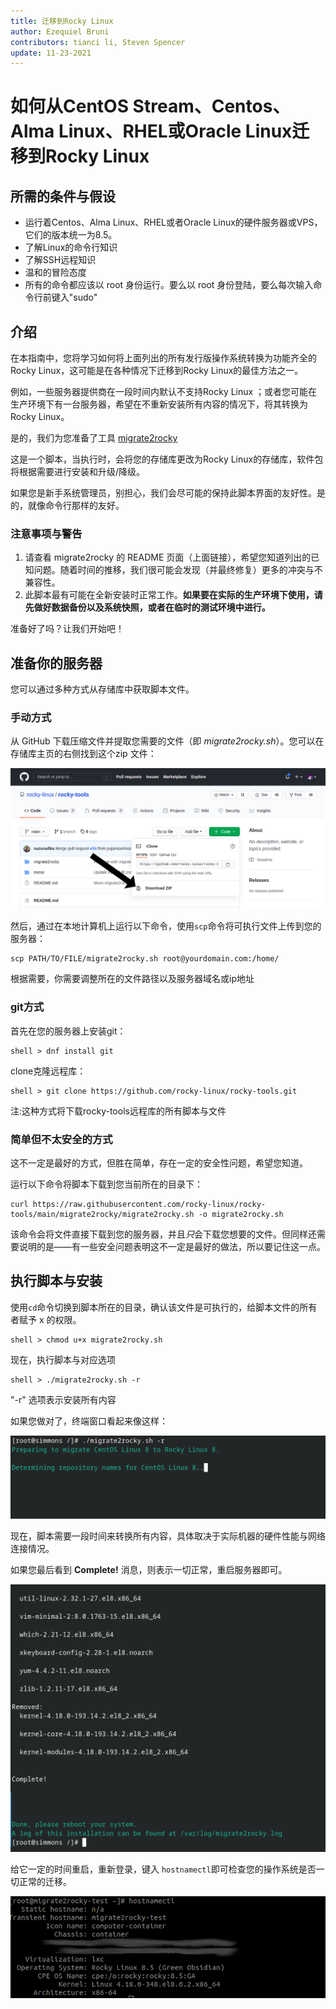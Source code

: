 ```yaml
---
title: 迁移到Rocky Linux
author: Ezequiel Bruni
contributors: tianci li, Steven Spencer
update: 11-23-2021
---
```


# 如何从CentOS Stream、Centos、Alma Linux、RHEL或Oracle Linux迁移到Rocky Linux

## 所需的条件与假设

* 运行着Centos、Alma Linux、RHEL或者Oracle Linux的硬件服务器或VPS，它们的版本统一为8.5。
* 了解Linux的命令行知识
* 了解SSH远程知识
* 温和的冒险态度
* 所有的命令都应该以 root 身份运行。要么以 root 身份登陆，要么每次输入命令行前键入"sudo"

## 介绍

在本指南中，您将学习如何将上面列出的所有发行版操作系统转换为功能齐全的Rocky Linux，这可能是在各种情况下迁移到Rocky Linux的最佳方法之一。

例如，一些服务器提供商在一段时间内默认不支持Rocky Linux ；或者您可能在生产环境下有一台服务器，希望在不重新安装所有内容的情况下，将其转换为Rocky Linux。

是的，我们为您准备了工具 [migrate2rocky](https://github.com/rocky-linux/rocky-tools/tree/main/migrate2rocky)

这是一个脚本，当执行时，会将您的存储库更改为Rocky Linux的存储库，软件包将根据需要进行安装和升级/降级。

如果您是新手系统管理员，别担心，我们会尽可能的保持此脚本界面的友好性。是的，就像命令行那样的友好。

### 注意事项与警告

1. 请查看  migrate2rocky 的 README 页面（上面链接），希望您知道列出的已知问题。随着时间的推移，我们很可能会发现（并最终修复）更多的冲突与不兼容性。
2. 此脚本最有可能在全新安装时正常工作。**如果要在实际的生产环境下使用，请先做好数据备份以及系统快照，或者在临时的测试环境中进行。**

准备好了吗？让我们开始吧！

## 准备你的服务器

您可以通过多种方式从存储库中获取脚本文件。

### 手动方式

从 GitHub 下载压缩文件并提取您需要的文件（即 *migrate2rocky.sh*）。您可以在存储库主页的右侧找到这个zip 文件：

![The "Download Zip" button](images/migrate2rocky-github-zip.png)

然后，通过在本地计算机上运行以下命令，使用`scp`命令将可执行文件上传到您的服务器：

```
scp PATH/TO/FILE/migrate2rocky.sh root@yourdomain.com:/home/
```

根据需要，你需要调整所在的文件路径以及服务器域名或ip地址

### git方式

首先在您的服务器上安装git：

```
shell > dnf install git
```

clone克隆远程库：

```
shell > git clone https://github.com/rocky-linux/rocky-tools.git
```

注:这种方式将下载rocky-tools远程库的所有脚本与文件

### 简单但不太安全的方式

这不一定是最好的方式，但胜在简单，存在一定的安全性问题，希望您知道。

运行以下命令将脚本下载到您当前所在的目录下：

```
curl https://raw.githubusercontent.com/rocky-linux/rocky-tools/main/migrate2rocky/migrate2rocky.sh -o migrate2rocky.sh
```

该命令会将文件直接下载到您的服务器，并且*只*会下载您想要的文件。但同样还需要说明的是——有一些安全问题表明这不一定是最好的做法，所以要记住这一点。

## 执行脚本与安装

使用`cd`命令切换到脚本所在的目录，确认该文件是可执行的，给脚本文件的所有者赋予 x 的权限。

```
shell > chmod u+x migrate2rocky.sh
```

现在，执行脚本与对应选项

```
shell > ./migrate2rocky.sh -r
```

"-r" 选项表示安装所有内容

如果您做对了，终端窗口看起来像这样：

![a successful script startup](images/migrate2rocky-convert-01.png)

现在，脚本需要一段时间来转换所有内容，具体取决于实际机器的硬件性能与网络连接情况。

如果您最后看到 **Complete!** 消息，则表示一切正常，重启服务器即可。

![a successful OS migration message](images/migrate2rocky-convert-02.png)

给它一定的时间重启，重新登录，键入 `hostnamectl`即可检查您的操作系统是否一切正常的迁移。

![The results of the hostnamectl command](images/migrate2rocky-convert-03.png)

